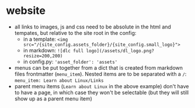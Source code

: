 # website

- all links to images, js and css need to be absolute in the html and tempates, but relative to the site root in the config:
    - in a template: `<img src="/{site_config.assets_folder}/{site_config.small_logo}">`
    - in markdown: `![dlc full logo](/assets/dl_logo.png?resize=200,200)`
    - in config.py: `'asset_folder': 'assets'`
- menus can be put together from a dict that is created from markdown files frontmatter (`menu_item`). Nested items are to be separated with a `/`:
    `menu_item: Learn about Linux/Links`
- parent menu items (`Learn about Linux` in the above example) don't have to have a page, in which case they won't be selectable (but they will still show up as a parent menu item)